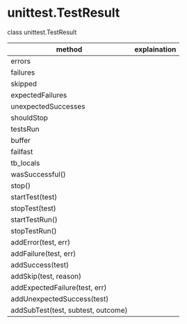 # unittest.TestResult

class unittest.TestResult

| method                             | explaination |
| ---------------------------------- | ------------ |
| errors                             |              |
| failures                           |              |
| skipped                            |              |
| expectedFailures                   |              |
| unexpectedSuccesses                |              |
| shouldStop                         |              |
| testsRun                           |              |
| buffer                             |              |
| failfast                           |              |
| tb_locals                          |              |
| wasSuccessful()                    |              |
| stop()                             |              |
| startTest(test)                    |              |
| stopTest(test)                     |              |
| startTestRun()                     |              |
| stopTestRun()                      |              |
| addError(test, err)                |              |
| addFailure(test, err)              |              |
| addSuccess(test)                   |              |
| addSkip(test, reason)              |              |
| addExpectedFailure(test, err)      |              |
| addUnexpectedSuccess(test)         |              |
| addSubTest(test, subtest, outcome) |              |











